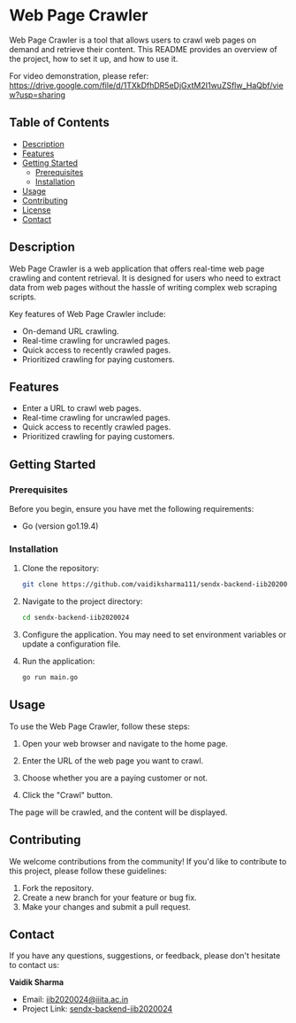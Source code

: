 # Web Page Crawler

Web Page Crawler is a tool that allows users to crawl web pages on demand and retrieve their content. This README provides an overview of the project, how to set it up, and how to use it.

For video demonstration, please refer: https://drive.google.com/file/d/1TXkDfhDR5eDjGxtM2I1wuZSflw_HaQbf/view?usp=sharing

## Table of Contents

- [Description](#description)
- [Features](#features)
- [Getting Started](#getting-started)
  - [Prerequisites](#prerequisites)
  - [Installation](#installation)
- [Usage](#usage)
- [Contributing](#contributing)
- [License](#license)
- [Contact](#contact)

## Description

Web Page Crawler is a web application that offers real-time web page crawling and content retrieval. It is designed for users who need to extract data from web pages without the hassle of writing complex web scraping scripts.

Key features of Web Page Crawler include:

- On-demand URL crawling.
- Real-time crawling for uncrawled pages.
- Quick access to recently crawled pages.
- Prioritized crawling for paying customers.

## Features

- Enter a URL to crawl web pages.
- Real-time crawling for uncrawled pages.
- Quick access to recently crawled pages.
- Prioritized crawling for paying customers.

## Getting Started

### Prerequisites

Before you begin, ensure you have met the following requirements:

- Go (version go1.19.4)

### Installation

1. Clone the repository:

   ```bash
   git clone https://github.com/vaidiksharma111/sendx-backend-iib2020024/
2. Navigate to the project directory:
    ```bash
   cd sendx-backend-iib2020024
3. Configure the application. You may need to set environment variables or update a configuration file.
4. Run the application:
   ```bash
   go run main.go

## Usage
To use the Web Page Crawler, follow these steps:

1. Open your web browser and navigate to the home page.

2. Enter the URL of the web page you want to crawl.

3. Choose whether you are a paying customer or not.

4. Click the "Crawl" button.

The page will be crawled, and the content will be displayed.

## Contributing
We welcome contributions from the community! If you'd like to contribute to this project, please follow these guidelines:

1. Fork the repository.
2. Create a new branch for your feature or bug fix.
3. Make your changes and submit a pull request.

## Contact
If you have any questions, suggestions, or feedback, please don't hesitate to contact us:

**Vaidik Sharma**
- Email: iib2020024@iiita.ac.in
- Project Link: [sendx-backend-iib2020024](https://github.com/vaidiksharma111/sendx-backend-iib2020024)
